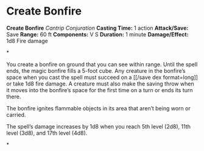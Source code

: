 # Create Bonfire

**Create Bonfire**
_Cantrip Conjuration_
**Casting Time:** 1 action
**Attack/Save:** Save
**Range:** 60 ft
**Components:** V S
**Duration:** 1 minute
**Damage/Effect:** 1d8 Fire damage

*<p>You create a bonfire on ground that you can see within range. Until the spell ends, the magic bonfire fills a 5-foot cube. Any creature in the bonfire’s space when you cast the spell must succeed on a [[/save dex format=long]] or take 1d8 fire damage. A creature must also make the saving throw when it moves into the bonfire’s space for the first time on a turn or ends its turn there.

The bonfire ignites flammable objects in its area that aren’t being worn or carried.

The spell’s damage increases by 1d8 when you reach 5th level (2d8), 11th level (3d8), and 17th level (4d8).</p>*